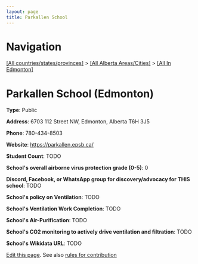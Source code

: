 ```yaml
---
layout: page
title: Parkallen School
---
```

# Navigation

[[All countries/states/provinces]](../../..) > [[All Alberta Areas/Cities]](../..) > [[All In Edmonton]](..)

# Parkallen School (Edmonton)

**Type**: Public

**Address**: 6703 112 Street NW, Edmonton, Alberta T6H 3J5

**Phone**: 780-434-8503

**Website**: <https://parkallen.epsb.ca/>

**Student Count**: TODO

**School's overall airborne virus protection grade (0-5)**: 0

**Discord, Facebook, or WhatsApp group for discovery/advocacy for THIS school**: TODO

**School's policy on Ventilation**: TODO

**School's Ventilation Work Completion**: TODO

**School's Air-Purification**: TODO

**School's CO2 monitoring to actively drive ventilation and filtration**: TODO

**School's Wikidata URL**: TODO


[Edit this page](https://github.com/ventilate-schools/AB/edit/main/./Edmonton/Parkallen_School.md). See also [rules for contribution](../../../contribution-rules/)